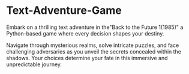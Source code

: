 # Text-Adventure-Game

Embark on a thrilling text adventure in the"Back to the Future 1(1985)" a Python-based game where every decision shapes your destiny. 

Navigate through mysterious realms, solve intricate puzzles, and face challenging adversaries as you unveil the secrets concealed within the shadows. Your choices determine your fate in this immersive and unpredictable journey.
